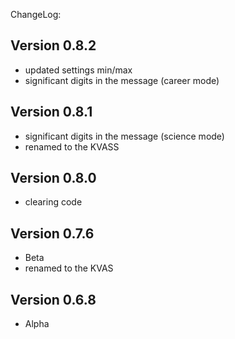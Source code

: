 ChangeLog:

## Version 0.8.2
 * updated settings min/max
 * significant digits in the message (career mode)

## Version 0.8.1
 * significant digits in the message (science mode)
 * renamed to the KVASS

## Version 0.8.0
 * clearing code

## Version 0.7.6
 * Beta
 * renamed to the KVAS

## Version 0.6.8
 * Alpha